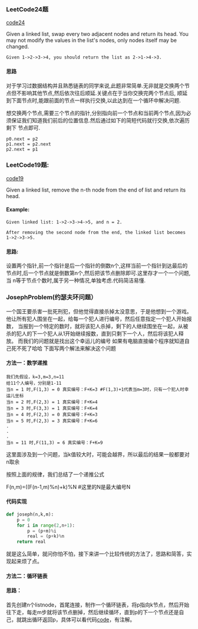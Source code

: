 ### LeetCode24题

[code24](/LeetCode_LinkedList/SwapNodes.py)

Given a linked list, swap every two adjacent nodes and return its head.
You may not modify the values in the list's nodes, only nodes itself may be changed.
```
Given 1->2->3->4, you should return the list as 2->1->4->3.
```
#### 思路

对于学习过数据结构并且熟悉链表的同学来说,此题非常简单.无非就是交换两个节点但不影响其他节点,然后依次往后顺延.关键点在于当你交换完两个节点后,
顺延到下面节点时,能跟前面的节点一样执行交换,以此达到在一个循环中解决问题.

想交换两个节点,需要三个节点的指针,分别指向前一个节点和当前两个节点,因为必须保证我们知道我们前后的位置信息.然后通过如下的简短代码就行交换,依次遍历剩下
节点即可.
```
p0.next = p2
p1.next = p2.next
p2.next = p1
```
### LeetCode19题:
[code19](/LeetCode_LinkedList/removeNthFromEnd.py)

Given a linked list, remove the n-th node from the end of list and return its head.
#### Example:
```
Given linked list: 1->2->3->4->5, and n = 2.

After removing the second node from the end, the linked list becomes 1->2->3->5.
```
#### 思路:
设置两个指针,前一个指针是后一个指针的倒数n个,这样当前一个指针到达最后的节点时,后一个节点就是倒数第n个,然后把该节点删除即可.这里存才一个一个问题,当
n等于节点个数时,属于另一种情况,单独考虑.代码简洁易懂.

### JosephProblem(约瑟夫环问题）

一个国王要杀害一批死刑犯，但他觉得直接杀掉太没意思，于是他想到一个游戏。他让所有犯人围坐在一起，给每一个犯人进行编号，然后任意指定一个犯人开始报数，
当报到一个特定的数时，就将该犯人杀掉，剩下的人继续围坐在一起，从被杀的犯人的下一个犯人从1开始继续报数，直到只剩下一个人，然后将该犯人释放。
而我们的问题就是找出这个幸运儿的编号
如果有电脑直接编个程序就知道自己死不死了哈哈
下面写两个解法来解决这个问题
#### 方法一：数学递推
```
我们先假设，k=3,m=3,n=11
给11个人编号，分别是1-11
当n = 1 时,F(1,3) = 0 真实编号：F+K=3 #F(1,3)+1代表当m=3时，只有一个犯人时幸运儿坐标
当n = 2 时,F(2,3) = 1 真实编号：F+K=4
当n = 3 时,F(3,3) = 1 真实编号：F+K=4
当n = 4 时,F(2,3) = 0 真实编号：F+K=3
当n = 5 时,F(2,3) = 3 真实编号：F+K=6
.
.
.
当n = 11 时,F(11,3) = 6 真实编号：F+K=9
```
这里面涉及到一个问题，当k值较大时，可能会越界，所以最后的结果一般都要对n取余

按照上面的规律，我们总结了一个递推公式

F(n,m)=((F(n-1,m)%n)+k)%N   #这里的N是最大编号N
#### 代码实现
```python
def joseph(n,k,m):
    p = 0
    for i in range(2,n+1):
        p = (p+m)%i
        real = (p+k)%n
    return real
```
就是这么简单，就问你怕不怕，接下来讲一个比较传统的方法了，思路和简答，实现起来烦了点。
#### 方法二：循环链表
#### 思路：
首先创建n个listnode，首尾连接，制作一个循环链表，将p指向k节点，然后开始往下走，每走m步就将该节点删掉，然后继续循环，直到p的下一个节点还是自己，就跳出循环返回p，具体可以看代码[code](/LeetCode_LinkedList/JosephProblem.py)，有注解。




